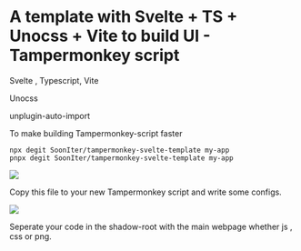 # A template with Svelte + TS + Unocss + Vite to build UI - Tampermonkey script
Svelte , Typescript, Vite

Unocss

unplugin-auto-import

To make building Tampermonkey-script faster

```shell
npx degit SoonIter/tampermonkey-svelte-template my-app
pnpx degit SoonIter/tampermonkey-svelte-template my-app
```

![](./docs/imgs/howToUse/dist.png)

Copy this file to your new Tampermonkey script and write some configs.

![](./docs/imgs/howToUse/copyTheFile.png)

Seperate your code in the shadow-root with the main webpage whether js , css or png.
